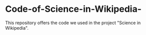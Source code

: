 # Code-of-Science-in-Wikipedia-
This repository offers the code we used in the project "Science in Wikipedia".
